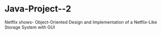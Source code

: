 # Java-Project--2
Netflix shows- Object-Oriented Design and Implementation of a Netflix-Like Storage System with GUI
